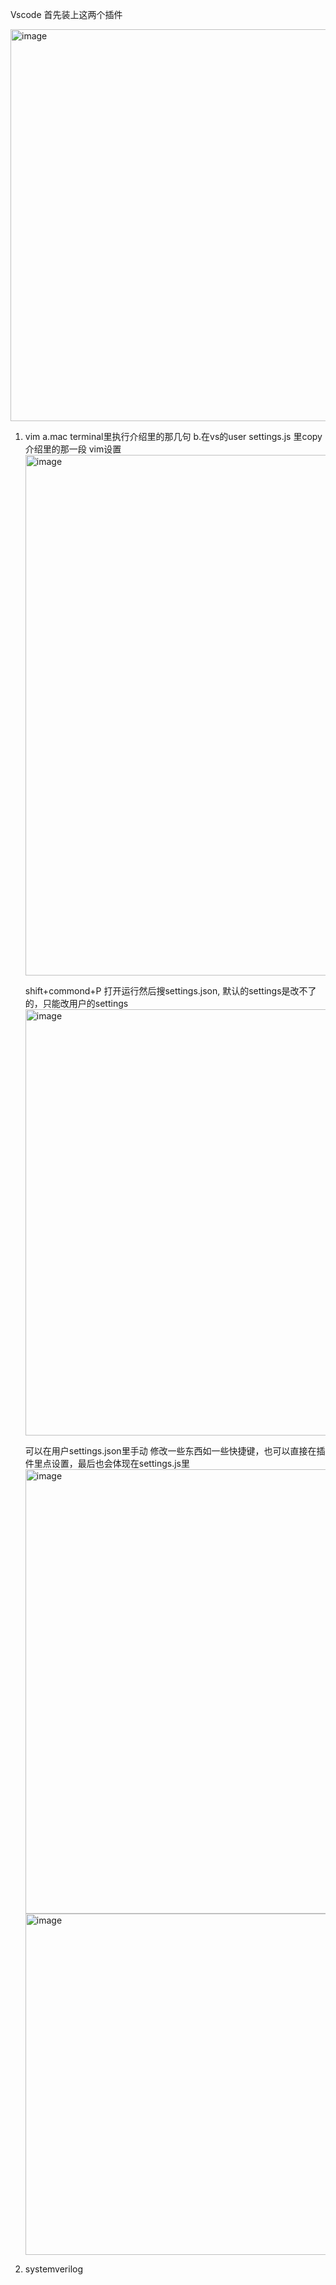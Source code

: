 Vscode 首先装上这两个插件

<img width="627" alt="image" src="https://github.com/user-attachments/assets/dd4d1918-fbb8-451d-8c60-7cf65ca0d386">

1. vim
   a.mac terminal里执行介绍里的那几句
   b.在vs的user settings.js 里copy 介绍里的那一段 vim设置
   <img width="833" alt="image" src="https://github.com/user-attachments/assets/2246db9b-ab92-493c-a52e-5cbfb0c11b14">

   shift+commond+P 打开运行然后搜settings.json, 默认的settings是改不了的，只能改用户的settings
   <img width="682" alt="image" src="https://github.com/user-attachments/assets/3dd3f1aa-569e-46d3-b73b-0563e65b9939">

   可以在用户settings.json里手动 修改一些东西如一些快捷键，也可以直接在插件里点设置，最后也会体现在settings.js里
   <img width="711" alt="image" src="https://github.com/user-attachments/assets/3a52be76-ce51-4036-b98b-f5e4a3bda391">
   <img width="546" alt="image" src="https://github.com/user-attachments/assets/a4d6f5c6-72c2-4ea9-b0d3-104507786ad0">


2. systemverilog
